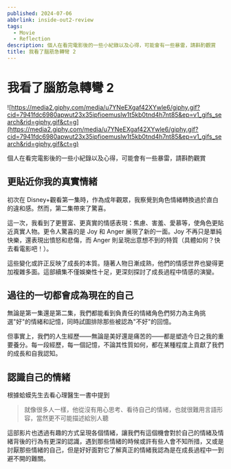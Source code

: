 ```yaml
---
published: 2024-07-06
abbrlink: inside-out2-review
tags:
  - Movie
  - Reflection
description: 個人在看完電影後的一些小紀錄以及心得，可能會有一些暴雷，請斟酌觀賞
title: 我看了腦筋急轉彎 2
---
```


# 我看了腦筋急轉彎 2

![https://media2.giphy.com/media/u7YNeEXgaf42XYwle6/giphy.gif?cid=7941fdc6980apwut23x35ipfioemuslw1t5kb0tnd4h7nt85&ep=v1_gifs_search&rid=giphy.gif&ct=g](https://media2.giphy.com/media/u7YNeEXgaf42XYwle6/giphy.gif?cid=7941fdc6980apwut23x35ipfioemuslw1t5kb0tnd4h7nt85&ep=v1_gifs_search&rid=giphy.gif&ct=g)

個人在看完電影後的一些小紀錄以及心得，可能會有一些暴雷，請斟酌觀賞

<!-- truncate -->

## 更貼近你我的真實情緒

初次在 Disney+觀看第一集時，作為成年觀眾，我察覺到角色情緒轉換過於直白的違和感。然而，第二集帶來了驚喜。

這一次，我看到了更豐富、更真實的情感表現：焦慮、害羞、愛慕等，使角色更貼近真實人物。更令人驚喜的是 Joy 和 Anger 展現了新的一面。Joy 不再只是單純快樂，還表現出憤怒和悲傷，而 Anger 則呈現出意想不到的特質（具體如何？快去看電影吧！）。

這些變化或許正反映了成長的本質。隨著人物日漸成熟，他們的情感世界也變得更加複雜多面。這部續集不僅娛樂性十足，更深刻探討了成長過程中情感的演變。

## 過往的一切都會成為現在的自己

無論是第一集還是第二集，我們都能看到負責任的情緒角色們努力為主角挑選"好"的情緒和記憶，同時試圖排除那些被認為"不好"的回憶。

但事實上，我們的人生經歷——無論是美好還是痛苦的——都是塑造今日之我的重要養分。每一段經歷，每一個記憶，不論其性質如何，都在某種程度上貢獻了我們的成長和自我認知。

## 認識自己的情緒

根據蛤蟆先生去看心理醫生一書中提到

> 就像很多人一樣，他從沒有用心思考、看待自己的情緒，也就很難用言語形容，當然更不可能描述給別人聽

這部影片也透過有趣的方式呈現各個情緒，讓我們有這個機會對於自己的情緒及情緒背後的行為有更深的認識，遇到那些情緒的時候或許有些人會不知所措，又或是討厭那些情緒的自己，但是好好面對它了解真正的情緒我認為是在成長過程中一到避不開的難關。
